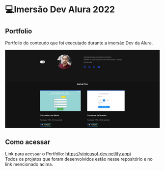 # 💻Imersão Dev Alura 2022

## Portfolio

Portfolio do conteudo que foi executado durante a imersão Dev da Alura.<br>

<img alt="Example" title="Example" src="portfolio.jpg" />

## Como acessar

Link para acessar o Portfólio: https://vinicusol-dev.netlify.app/<br>
Todos os projetos que foram desenvolvidos estão nesse repositório e no link mencionado acima.
